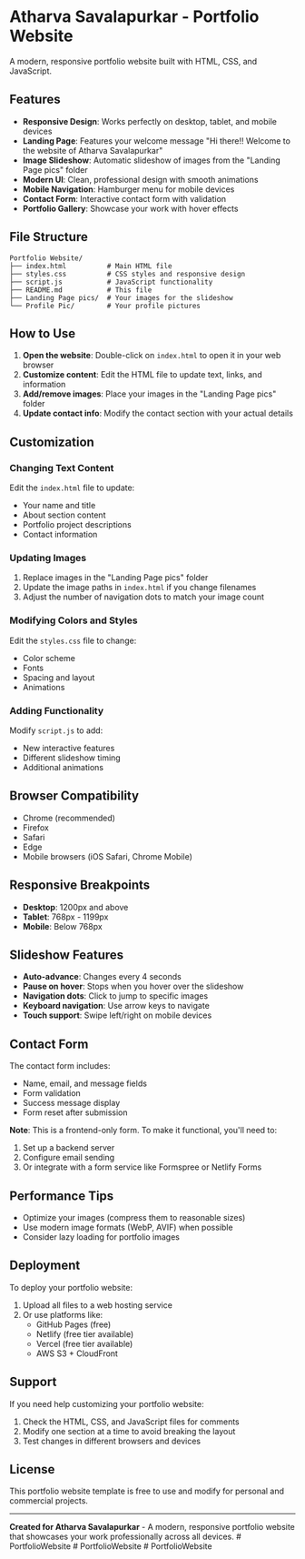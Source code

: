 # Atharva Savalapurkar - Portfolio Website

A modern, responsive portfolio website built with HTML, CSS, and JavaScript.

## Features

- **Responsive Design**: Works perfectly on desktop, tablet, and mobile devices
- **Landing Page**: Features your welcome message "Hi there!! Welcome to the website of Atharva Savalapurkar"
- **Image Slideshow**: Automatic slideshow of images from the "Landing Page pics" folder
- **Modern UI**: Clean, professional design with smooth animations
- **Mobile Navigation**: Hamburger menu for mobile devices
- **Contact Form**: Interactive contact form with validation
- **Portfolio Gallery**: Showcase your work with hover effects

## File Structure

```
Portfolio Website/
├── index.html          # Main HTML file
├── styles.css          # CSS styles and responsive design
├── script.js           # JavaScript functionality
├── README.md           # This file
├── Landing Page pics/  # Your images for the slideshow
└── Profile Pic/        # Your profile pictures
```

## How to Use

1. **Open the website**: Double-click on `index.html` to open it in your web browser
2. **Customize content**: Edit the HTML file to update text, links, and information
3. **Add/remove images**: Place your images in the "Landing Page pics" folder
4. **Update contact info**: Modify the contact section with your actual details

## Customization

### Changing Text Content
Edit the `index.html` file to update:
- Your name and title
- About section content
- Portfolio project descriptions
- Contact information

### Updating Images
1. Replace images in the "Landing Page pics" folder
2. Update the image paths in `index.html` if you change filenames
3. Adjust the number of navigation dots to match your image count

### Modifying Colors and Styles
Edit the `styles.css` file to change:
- Color scheme
- Fonts
- Spacing and layout
- Animations

### Adding Functionality
Modify `script.js` to add:
- New interactive features
- Different slideshow timing
- Additional animations

## Browser Compatibility

- Chrome (recommended)
- Firefox
- Safari
- Edge
- Mobile browsers (iOS Safari, Chrome Mobile)

## Responsive Breakpoints

- **Desktop**: 1200px and above
- **Tablet**: 768px - 1199px
- **Mobile**: Below 768px

## Slideshow Features

- **Auto-advance**: Changes every 4 seconds
- **Pause on hover**: Stops when you hover over the slideshow
- **Navigation dots**: Click to jump to specific images
- **Keyboard navigation**: Use arrow keys to navigate
- **Touch support**: Swipe left/right on mobile devices

## Contact Form

The contact form includes:
- Name, email, and message fields
- Form validation
- Success message display
- Form reset after submission

**Note**: This is a frontend-only form. To make it functional, you'll need to:
1. Set up a backend server
2. Configure email sending
3. Or integrate with a form service like Formspree or Netlify Forms

## Performance Tips

- Optimize your images (compress them to reasonable sizes)
- Use modern image formats (WebP, AVIF) when possible
- Consider lazy loading for portfolio images

## Deployment

To deploy your portfolio website:
1. Upload all files to a web hosting service
2. Or use platforms like:
   - GitHub Pages (free)
   - Netlify (free tier available)
   - Vercel (free tier available)
   - AWS S3 + CloudFront

## Support

If you need help customizing your portfolio website:
1. Check the HTML, CSS, and JavaScript files for comments
2. Modify one section at a time to avoid breaking the layout
3. Test changes in different browsers and devices

## License

This portfolio website template is free to use and modify for personal and commercial projects.

---

**Created for Atharva Savalapurkar** - A modern, responsive portfolio website that showcases your work professionally across all devices. #   P o r t f o l i o W e b s i t e  
 #   P o r t f o l i o W e b s i t e  
 #   P o r t f o l i o W e b s i t e  
 